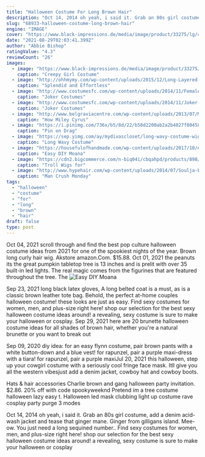 ```yaml
---
title: "Halloween Costume For Long Brown Hair"
description: "Oct 14, 2014 oh yeah, i said it. Grab an 80s girl costume, add a denim acid-wash jacket and tease that ginger mane. Ginger from gilligans island. Mee-ow. You just need a long sequined number."
slug: "68933-halloween-costume-long-brown-hair"
engine: "IMAGE"
cover: "https://www.black-impressions.de/media/image/product/33275/lg/creepy-girl-costume-dress.jpg"
date: "2021-08-29T02:03:41.399Z"
author: "Abbie Bishop"
ratingValue: "4.3"
reviewCount: "26"
images:
  - image: "https://www.black-impressions.de/media/image/product/33275/lg/creepy-girl-costume-dress.jpg"
    caption: "Creepy Girl Costume"
  - image: "http://ohhmymy.com/wp-content/uploads/2015/12/Long-Layered-Haircut-With-Bangs-for-Brown-Hair.jpg"
    caption: "Splendid and Effortless"
  - image: "http://www.costumesfc.com/wp-content/uploads/2014/11/Female-Joker-Costume.jpg"
    caption: "Joker Costumes"
  - image: "http://www.costumesfc.com/wp-content/uploads/2014/11/Joker-Halloween-Costume.jpg"
    caption: "Joker Costumes"
  - image: "http://www.belgraviacentre.com/wp-content/uploads/2013/07/Miley_Cyrus_Long_Hair_135.jpg"
    caption: "How Miley Cyrus"
  - image: "https://i.pinimg.com/736x/b5/8d/22/b58d2200ab2a2b4027f80458a27e923e.jpg"
    caption: "Pin on Drag"
  - image: "https://sep.yimg.com/ay/mydivascloset/long-wavy-costume-wig-31.jpg"
    caption: "Long Wavy Costume"
  - image: "https://housefulofhandmade.com/wp-content/uploads/2017/10/easy-diy-moana-costume-tutorial-13.jpg"
    caption: "Easy DIY Moana"
  - image: "https://cdn2.bigcommerce.com/n-biq04i/cbqahpd/products/898/images/1341/C_Troll_Wig_0005__15697.1410914119.500.750.jpg?c=2"
    caption: "Troll Wigs for"
  - image: "http://www.hypehair.com/wp-content/uploads/2014/07/Soulja-Boy.jpg?x37582"
    caption: "Man Crush Monday"
tags:
  - "halloween"
  - "costume"
  - "for"
  - "long"
  - "brown"
  - "hair"
draft: false
type: post
---
```


Oct 04, 2021 scroll through and find the best pop culture halloween costume ideas from 2021 for one of the spookiest nights of the year.  Brown long curly hair wig. Akstore amazon.Com. $15.88. Oct 01, 2021 the peanuts its the great pumpkin tabletop tree is 13 inches and is prelit with over 35 built-in led lights. The real magic comes from the figurines that are featured throughout the tree. The
![Easy DIY Moana](https://housefulofhandmade.com/wp-content/uploads/2017/10/easy-diy-moana-costume-tutorial-13.jpg "Easy DIY Moana")

Sep 23, 2021 long black latex gloves,  A long belted coat is a must, as is a classic brown leather tote bag. Behold, the perfect at-home couples halloween costume! these looks are just as easy. Find sexy costumes for women, men, and plus-size right here! shop our selection for the best sexy halloween costume ideas around! a revealing, sexy costume is sure to make your halloween or cosplay. Sep 29, 2021 here are 20 brunette halloween costume ideas for all shades of brown hair, whether you&#39;re a natural brunette or you want to break out
<!--inArticleAds-->

<!--galleryOne-->

Sep 09, 2020 diy idea: for an easy flynn costume, pair brown pants with a white button-down and a blue vest! for rapunzel, pair a purple maxi-dress with a tiara! for rapunzel, pair a purple maxiJul 20, 2021 this halloween, step up your cowgirl costume with a seriously cool fringe face mask. Itll give you all the western vibesjust add a denim jacket, cowboy hat and cowboy boots.
<!--inArticleAds-->

<!--galleryTwo-->

Hats & hair accessories  Charlie brown and gang halloween party invitation. $2.86. 20% off with code spookyweeknd Pretend im a tree costume halloween lazy easy t. Halloween led mask clubbing light up costume rave cosplay party purge 3 modes
<!--galleryThree-->

Oct 14, 2014 oh yeah, i said it. Grab an 80s girl costume, add a denim acid-wash jacket and tease that ginger mane. Ginger from gilligans island. Mee-ow. You just need a long sequined number.. Find sexy costumes for women, men, and plus-size right here! shop our selection for the best sexy halloween costume ideas around! a revealing, sexy costume is sure to make your halloween or cosplay